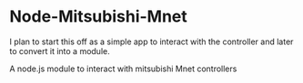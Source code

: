 Node-Mitsubishi-Mnet
====================

I plan to start this off as a simple app to interact with the controller and later to convert it into a module.

A node.js module to interact with mitsubishi Mnet controllers
